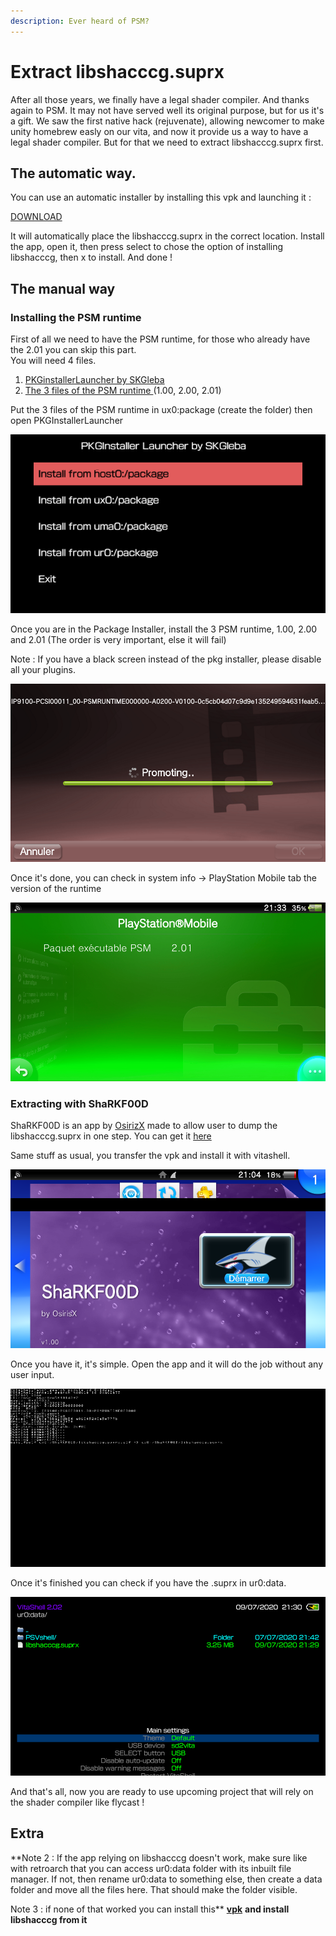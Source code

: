 ```yaml
---
description: Ever heard of PSM?
---
```


# Extract libshacccg.suprx

After all those years, we finally have a legal shader compiler. And thanks again to PSM. It may not have served well its original purpose, but for us it's a gift. We saw the first native hack (rejuvenate), allowing newcomer to make unity homebrew easly on our vita, and now it provide us a way to have a legal shader compiler. But for that we need to extract libshacccg.suprx first.





## The automatic way.

You can use an automatic installer by installing this vpk and launching it :&#x20;

[DOWNLOAD](https://github.com/SonicMastr/PIB-Configuration-Tool/releases)

It will automatically place the libshacccg.suprx in the correct location. Install the app, open it, then press select to chose the option of installing libshacccg, then x to install. And done !



## The manual way

### Installing the PSM runtime

First of all we need to have the PSM runtime, for those who already have the 2.01 you can skip this part.\
You will need 4 files.

1. [PKGinstallerLauncher by SKGleba](https://vitadb.rinnegatamante.it/#/info/381)
2. [The 3 files of the PSM runtime ](http://psm.cbps.xyz/devtools.php?type=psm-runtime)(1.00, 2.00, 2.01)

Put the 3 files of the PSM runtime in ux0:package (create the folder) then open PKGInstallerLauncher

![I suppose you know what option you shoud chose right?](<../.gitbook/assets/2020-07-09-210117 (1).png>)

Once you are in the Package Installer, install the 3 PSM runtime, 1.00, 2.00 and 2.01 (The order is very important, else it will fail)

Note : If you have a black screen instead of the pkg installer, please disable all your plugins.

![Ever wondered why is there a cinema film in the background? Me too](<../.gitbook/assets/2020-07-09-210600 (1).png>)

Once it's done, you can check in system info -> PlayStation Mobile tab the version of the runtime

![I hope you didn't sleep during french classe](<../.gitbook/assets/2020-07-09-213320 (1).png>)

### Extracting with ShaRKF00D

ShaRKF00D is an app by [OsirizX](https://github.com/OsirizX/ShaRKF00D) made to allow user to dump the libshacccg.suprx in one step. You can get it [here](https://github.com/OsirizX/ShaRKF00D/releases/download/1.3/ShaRKF00D.vpk)

Same stuff as usual, you transfer the vpk and install it with vitashell.

![Don't worry, this one doesn't bite. Well he might ate a little part of my screen but it's cool](<../.gitbook/assets/2020-07-09-210409 (1).png>)

Once you have it, it's simple. Open the app and it will do the job without any user input.

![Hackerman!](<../.gitbook/assets/2020-07-09-212912 (1).png>)

Once it's finished you can check if you have the .suprx in ur0:data.

![Too fast for the menu to catch me](<../.gitbook/assets/2020-07-09-213049 (1).png>)

And that's all, now you are ready to use upcoming project that will rely on the shader compiler like flycast !



## Extra

\*\*Note 2 : If the app relying on libshacccg doesn't work, make sure like with retroarch that you can access ur0:data folder with its inbuilt file manager. If not, then rename ur0:data to something else, then create a data folder and move all the files here. That should make the folder visible.

Note 3 : if none of that worked you can install this\*\* [**vpk**](https://github.com/SonicMastr/PIB-Configuration-Tool/releases) **and install libshacccg from it**
